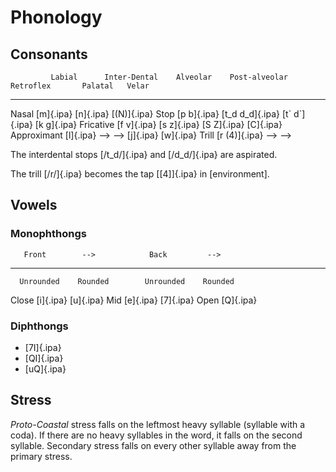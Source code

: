 # Phonology

## Consonants

             Labial      Inter-Dental    Alveolar    Post-alveolar   Retroflex       Palatal   Velar
----------- ----------- --------------- ----------- --------------- --------------- --------- -----------
Nasal       [m]{.ipa}                   [n]{.ipa}                                             [(N)]{.ipa}
Stop        [p b]{.ipa} [t_d d_d]{.ipa}                             [t\` d\`]{.ipa}           [k g]{.ipa}
Fricative   [f v]{.ipa}                 [s z]{.ipa} [S Z]{.ipa}                     [C]{.ipa}
Approximant             [l]{.ipa}       -->         -->                             [j]{.ipa} [w]{.ipa}
Trill                   [r (4)]{.ipa}   -->         -->

The interdental stops [/t_d/]{.ipa} and [/d_d/]{.ipa} are aspirated.

The trill [/r/]{.ipa} becomes the tap [[4]]{.ipa} in [environment].

## Vowels

### Monophthongs

       Front        -->            Back         -->
----- ------------ -------------- ------------ ------------
      Unrounded    Rounded        Unrounded    Rounded
Close [i]{.ipa}                                [u]{.ipa}
Mid   [e]{.ipa}                   [7]{.ipa}
Open                                           [Q]{.ipa}

### Diphthongs

* [7I]{.ipa}
* [QI]{.ipa}
* [uQ]{.ipa}

## Stress

_Proto-Coastal_ stress falls on the leftmost heavy syllable (syllable with a
coda). If there are no heavy syllables in the word, it falls on the second
syllable. Secondary stress falls on every other syllable away from the primary
stress.
